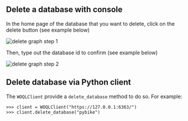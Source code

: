 ## Delete a database with console

In the home page of the database that you want to delete, click on the delete button (see example below)

![delete graph step 1](https://assets.terminusdb.com/docs/delete-graph1.png)

Then, type out the database id to confirm (see example below)

![delete graph step 2](https://assets.terminusdb.com/docs/delete-graph2.png)

## Delete database via Python client

The `WOQLClient` provide a `delete_database` method to do so. For example:

```
>>> client = WOQLClient("https://127.0.0.1:6363/")
>>> client.delete_database("pybike")
```
